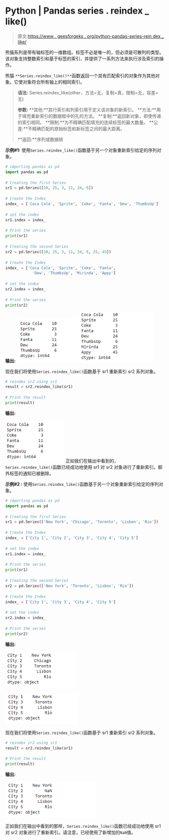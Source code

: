 # Python | Pandas series . reindex _ like()

> 原文:[https://www . geesforgeks . org/python-pandas-series-rein dex _ like/](https://www.geeksforgeeks.org/python-pandas-series-reindex_like/)

熊猫系列是带有轴标签的一维数组。标签不必是唯一的，但必须是可散列的类型。该对象支持整数索引和基于标签的索引，并提供了一系列方法来执行涉及索引的操作。

熊猫 `**Series.reindex_like()**`函数返回一个具有匹配索引的对象作为其他对象。它使对象符合所有轴上的相同索引。

> **语法:** Series.reindex_like(other，方法=无，复制=真，限制=无，容差=无)
> 
> **参数:**
> **其他:**其行索引和列索引用于定义该对象的新索引。
> **方法:**用于填充重新索引的数据框中的孔的方法。
> **复制:**返回新对象，即使传递的索引相同。
> **限制:**为不精确匹配填充的连续标签的最大数量。
> **公差:**不精确匹配的原始标签和新标签之间的最大距离。
> 
> **返回:**序列或数据帧

**示例#1:** 使用`Series.reindex_like()`函数基于另一个对象重新索引给定的序列对象。

```py
# importing pandas as pd
import pandas as pd

# Creating the first Series
sr1 = pd.Series([10, 25, 3, 11, 24, 6])

# Create the Index
index_ = ['Coca Cola', 'Sprite', 'Coke', 'Fanta', 'Dew', 'ThumbsUp']

# set the index
sr1.index = index_

# Print the series
print(sr1)

# Creating the second Series
sr2 = pd.Series([10, 25, 3, 11, 24, 6, 25, 45])

# Create the Index
index_ = ['Coca Cola', 'Sprite', 'Coke', 'Fanta',
            'Dew', 'ThumbsUp', 'Mirinda', 'Appy']

# set the index
sr2.index = index_

# Print the series
print(sr2)
```

**输出:**
![](img/dab04769c1239f7411b50876f1fa5e58.png)
![](img/9598cc25eff80c9430e21fa4ce36ffc1.png)

现在我们将使用`Series.reindex_like()`函数基于 sr1 重新索引 sr2 系列对象。

```py
# reindex sr2 using sr1
result = sr2.reindex_like(sr1)

# Print the result
print(result)
```

**输出:**

![](img/949858e06d712da00ea48cda07f98988.png)
正如我们在输出中看到的，`Series.reindex_like()`函数已经成功地使用 sr1 对 sr2 对象进行了重新索引。额外标签的通知已被删除。

**示例#2 :** 使用`Series.reindex_like()`函数基于另一个对象重新索引给定的序列对象。

```py
# importing pandas as pd
import pandas as pd

# Creating the first Series
sr1 = pd.Series(['New York', 'Chicago', 'Toronto', 'Lisbon', 'Rio'])

# Create the Index
index_ = ['City 1', 'City 2', 'City 3', 'City 4', 'City 5'] 

# set the index
sr1.index = index_

# Print the series
print(sr1)

# Creating the second Series
sr2 = pd.Series(['New York', 'Toronto', 'Lisbon', 'Rio'])

# Create the Index
index_ = ['City 1', 'City 3', 'City 4', 'City 5'] 

# set the index
sr2.index = index_

# Print the series
print(sr2)
```

**输出:**

![](img/bfc5bec87aa0da73e88c85b8b53f1171.png)

![](img/fe2d6b1eaf8b43762c67ee0aeaf7ab01.png)

现在我们将使用`Series.reindex_like()`函数基于 sr1 重新索引 sr2 系列对象。

```py
# reindex sr2 using sr1
result = sr2.reindex_like(sr1)

# Print the result
print(result)
```

**输出:**

![](img/e1e1c1b1f8b477a3dc153913c96686a3.png)

正如我们在输出中看到的那样，`Series.reindex_like()`函数已经成功地使用 sr1 对 sr2 对象进行了重新索引。请注意，已经使用了新增加的`NaN`值。